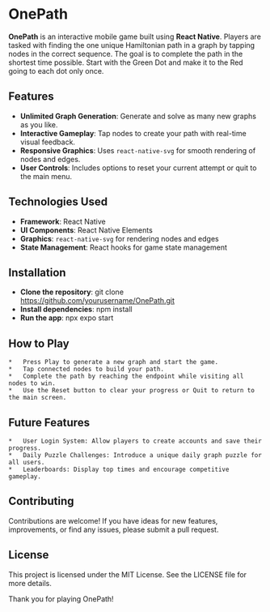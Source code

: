 # OnePath

**OnePath** is an interactive mobile game built using **React Native**. Players are tasked with finding the one unique Hamiltonian path in a graph by tapping nodes in the correct sequence. The goal is to complete the path in the shortest time possible. Start with the Green Dot and make it to the Red going to each dot only once.

## Features

- **Unlimited Graph Generation**: Generate and solve as many new graphs as you like.
- **Interactive Gameplay**: Tap nodes to create your path with real-time visual feedback.
- **Responsive Graphics**: Uses `react-native-svg` for smooth rendering of nodes and edges.
- **User Controls**: Includes options to reset your current attempt or quit to the main menu.

## Technologies Used

- **Framework**: React Native
- **UI Components**: React Native Elements
- **Graphics**: `react-native-svg` for rendering nodes and edges
- **State Management**: React hooks for game state management

## Installation

- **Clone the repository**: git clone https://github.com/yourusername/OnePath.git
- **Install dependencies**: npm install
- **Run the app**: npx expo start


## How to Play

	*	Press Play to generate a new graph and start the game.
	*	Tap connected nodes to build your path.
	*	Complete the path by reaching the endpoint while visiting all nodes to win.
	*	Use the Reset button to clear your progress or Quit to return to the main screen.

## Future Features

	*	User Login System: Allow players to create accounts and save their progress.
	*	Daily Puzzle Challenges: Introduce a unique daily graph puzzle for all users.
	*	Leaderboards: Display top times and encourage competitive gameplay.

## Contributing

Contributions are welcome! If you have ideas for new features, improvements, or find any issues, please submit a pull request.

## License

This project is licensed under the MIT License. See the LICENSE file for more details.

Thank you for playing OnePath!
